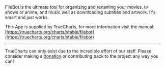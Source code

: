FileBot is the ultimate tool for organizing and renaming your movies, tv shows or anime, and music well as downloading subtitles and artwork. It's smart and just works.

This App is supplied by TrueCharts, for more information visit the manual: [https://truecharts.org/charts/stable/filebot](https://truecharts.org/charts/stable/filebot)

---

TrueCharts can only exist due to the incredible effort of our staff.
Please consider making a [donation](https://truecharts.org/sponsor) or contributing back to the project any way you can!
